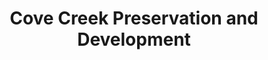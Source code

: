 ---
layout: repo
title: "Cove Creek Preservation and Development"
id: 5546
permalink: repos/5546/
---